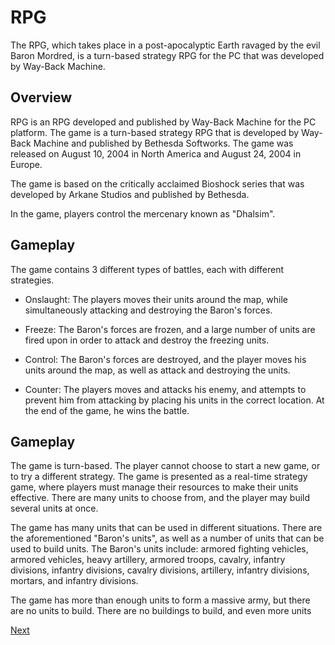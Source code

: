 # RPG

The RPG, which takes place in a post-apocalyptic Earth ravaged by the evil Baron Mordred, is a turn-based strategy RPG for the PC that was developed by Way-Back Machine.

## Overview

RPG is an RPG developed and published by Way-Back Machine for the PC platform. The game is a turn-based strategy RPG that is developed by Way-Back Machine and published by Bethesda Softworks. The game was released on August 10, 2004 in North America and August 24, 2004 in Europe.

The game is based on the critically acclaimed Bioshock series that was developed by Arkane Studios and published by Bethesda.

In the game, players control the mercenary known as "Dhalsim".

## Gameplay

The game contains 3 different types of battles, each with different strategies.

*   Onslaught: The players moves their units around the map, while simultaneously attacking and destroying the Baron's forces.

*   Freeze: The Baron's forces are frozen, and a large number of units are fired upon in order to attack and destroy the freezing units.

*   Control: The Baron's forces are destroyed, and the player moves his units around the map, as well as attack and destroying the units.

*   Counter: The players moves and attacks his enemy, and attempts to prevent him from attacking by placing his units in the correct location. At the end of the game, he wins the battle.

## Gameplay

The game is turn-based. The player cannot choose to start a new game, or to try a different strategy. The game is presented as a real-time strategy game, where players must manage their resources to make their units effective. There are many units to choose from, and the player may build several units at once.

The game has many units that can be used in different situations. There are the aforementioned "Baron's units", as well as a number of units that can be used to build units. The Baron's units include: armored fighting vehicles, armored vehicles, heavy artillery, armored troops, cavalry, infantry divisions, infantry divisions, cavalry divisions, artillery, infantry divisions, mortars, and infantry divisions.

The game has more than enough units to form a massive army, but there are no units to build. There are no buildings to build, and even more units

[Next](215.md)